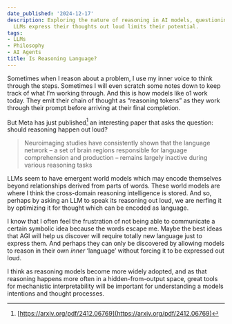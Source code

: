 ```yaml
---
date_published: '2024-12-17'
description: Exploring the nature of reasoning in AI models, questioning if making
  LLMs express their thoughts out loud limits their potential.
tags:
- LLMs
- Philosophy
- AI Agents
title: Is Reasoning Language?
---
```


Sometimes when I reason about a problem, I use my inner voice to think through the steps. Sometimes I will even scratch some notes down to keep track of what I’m working through. And this is how models like o1 work today. They emit their chain of thought as “reasoning tokens” as they work through their prompt before arriving at their final completion. 

But Meta has just published[^1] an interesting paper that asks the question: should reasoning happen out loud?

> Neuroimaging studies have consistently shown that the language network – a set of brain regions responsible for language comprehension and production – remains largely inactive during various reasoning tasks 

LLMs seem to have emergent world models which may encode themselves beyond relationships derived from parts of words. These world models are where I think the cross-domain reasoning intelligence is stored. And so, perhaps by asking an LLM to speak its reasoning out loud, we are nerfing it by optimizing it for thought which can be encoded as language.

I know that I often feel the frustration of not being able to communicate a certain symbolic idea because the words escape me. Maybe the best ideas that AGI will help us discover will require totally new language just to express them. And perhaps they can only be discovered by allowing models to reason in their own _inner_ ‘language’ without forcing it to be expressed out loud.

I think as reasoning models become more widely adopted, and as that reasoning happens more often in a hidden-from-output space, great tools for mechanistic interpretability will be important for understanding a models intentions and thought processes.


[^1]: [https://arxiv.org/pdf/2412.06769](https://arxiv.org/pdf/2412.06769)